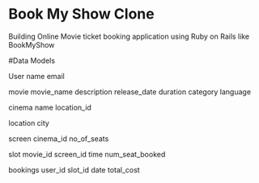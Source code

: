 # Book My Show Clone

Building Online Movie ticket booking application using Ruby on Rails like BookMyShow

#Data Models

User
	name
	email

movie
	movie_name
	description
	release_date
	duration
	category
	language

cinema
	name
	location_id

location
	city

screen
	cinema_id
	no_of_seats

slot
	movie_id
	screen_id
	time
	num_seat_booked   


bookings
	user_id
	slot_id
	date
	total_cost



